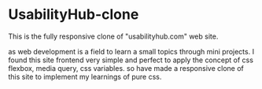 # UsabilityHub-clone
This is the fully responsive clone of "usabilityhub.com" web site.

as web development is a field to learn a small topics through mini projects.
I found this site frontend very simple and perfect to apply the concept of css flexbox, media query, css variables.
so have made a responsive clone of this site to implement my learnings of pure css.
